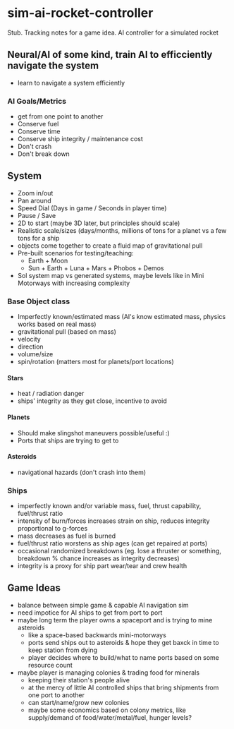 # sim-ai-rocket-controller

Stub. Tracking notes for a game idea. AI controller for a simulated rocket

## Neural/AI of some kind, train AI to efficciently navigate the system
* learn to navigate a system efficiently

### AI Goals/Metrics
* get from one point to another
* Conserve fuel
* Conserve time
* Conserve ship integrity / maintenance cost
* Don't crash
* Don't break down

## System
* Zoom in/out
* Pan around
* Speed Dial (Days in game / Seconds in player time)
* Pause / Save
* 2D to start (maybe 3D later, but principles should scale)
* Realistic scale/sizes (days/months, millions of tons for a planet vs a few tons for a ship
* objects come together to create a fluid map of gravitational pull
* Pre-built scenarios for testing/teaching:
  * Earth + Moon
  * Sun + Earth + Luna + Mars + Phobos + Demos
* Sol system map vs generated systems, maybe levels like in Mini Motorways with increasing complexity

### Base Object class
* Imperfectly known/estimated mass (AI's know estimated mass, physics works based on real mass)
* gravitational pull (based on mass)
* velocity
* direction
* volume/size
* spin/rotation (matters most for planets/port locations)

#### Stars
* heat / radiation danger
* ships' integrity as they get close, incentive to avoid

#### Planets
* Should make slingshot maneuvers possible/useful :)
* Ports that ships are trying to get to

#### Asteroids
* navigational hazards (don't crash into them)

### Ships
* imperfectly known and/or variable mass, fuel, thrust capability, fuel/thrust ratio
* intensity of burn/forces increases strain on ship, reduces integrity proportional to g-forces
* mass decreases as fuel is burned
* fuel/thrust ratio worstens as ship ages (can get repaired at ports)
* occasional randomized breakdowns (eg. lose a thruster or something, breakdown % chance increases as integrity decreases)
* integrity is a proxy for ship part wear/tear and crew health

## Game Ideas
* balance between simple game & capable AI navigation sim
* need impotice for AI ships to get from port to port
* maybe long term the player owns a spaceport and is trying to mine asteroids
  * like a space-based backwards mini-motorways
  * ports send ships out to asteroids & hope they get baxck in time to keep station from dying
  * player decides where to build/what to name ports based on some resource count
* maybe player is managing colonies & trading food for minerals
  * keeping their station's people alive
  * at the mercy of little AI controlled ships that bring shipments from one port to another
  * can start/name/grow new colonies
  * maybe some economics based on colony metrics, like supply/demand of food/water/metal/fuel, hunger levels?
